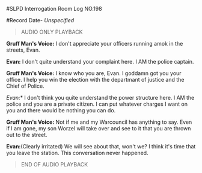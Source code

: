 #SLPD Interrogation Room Log NO.198

#Record Date- *Unspecified*

>AUDIO ONLY PLAYBACK

**Gruff Man's Voice:** I don't appreciate your officers running amok in the streets, Evan.

**Evan:** I don't quite understand your complaint here. I AM the police captain.

**Gruff Man's Voice:** I know who you are, Evan. I goddamn got you your office.
I help you win the election with the departmant of justice and the Chief of Police.

*Evan:** I don't think you quite understand the power structure here. I AM the police
and you are a private citizen. I can put whatever charges I want on you and there would
be nothing you can do.

**Gruff Man's Voice:** Not if me and my Warcouncil has anything to say. Even if I am gone,
my son Worzel will take over and see to it that you are thrown out to the street.

**Evan:**(Clearly irritated) We will see about that, won't we? I think it's time that you
leave the station. This conversation never happened.

>END OF AUDIO PLAYBACK
